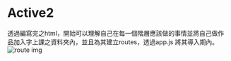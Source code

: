 # Active2

透過編寫完之html，開始可以理解自己在每一個階層應該做的事情並將自己做作品加入字上課之資料夾內，並且為其建立routes，透過app.js 將其導入期內。
![route img](https://i.imgur.com/GrA6MEi.png)